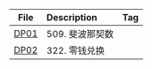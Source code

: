| File | Description | Tag |
| :----:| :---- | :---- |
| [DP01](./DP01.py) | 509. 斐波那契数 | |
| [DP02](./DP02.py) | 322. 零钱兑换 | |












